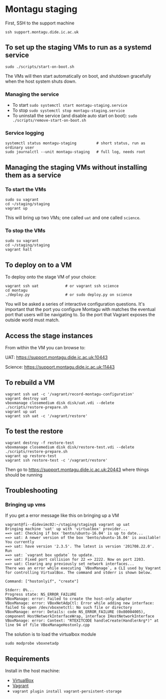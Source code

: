 # Montagu staging
First, SSH to the support machine
```
ssh support.montagu.dide.ic.ac.uk
```

## To set up the staging VMs to run as a systemd service
```
sudo ./scripts/start-on-boot.sh
```
The VMs will then start automatically on boot, and shutdown gracefully when the
host system shuts down.

### Managing the service
* To start `sudo systemctl start montagu-staging.service`
* To stop `sudo systemctl stop montagu-staging.service`
* To uninstall the service (and disable auto start on boot): 
  `sudo ./scripts/remove-start-on-boot.sh`

### Service logging
```
systemctl status montagu-staging         # short status, run as ordinary user
sudo journalctl --unit montagu-staging   # full log, needs root
```

## Managing the staging VMs without installing them as a service
### To start the VMs
```
sudo su vagrant
cd ~/staging/staging
vagrant up
```

This will bring up two VMs; one called `uat` and one called `science`.

### To stop the VMs
```
sudo su vagrant
cd ~/staging/staging
vagrant halt
```

## To deploy on to a VM
To deploy onto the stage VM of your choice:

```
vagrant ssh uat            # or vagrant ssh science
cd montagu
./deploy.py                # or sudo deploy.py on science
```

You will be asked a series of interactive configuration questions. It's 
important that the port you configure Montagu with matches the eventual port
that users will be navigating to. So the port that Vagrant exposes the outside
world must match.

## Access the stage instances
From within the VM you can browse to:

UAT: https://support.montagu.dide.ic.ac.uk:10443

Science: https://support.montagu.dide.ic.ac.uk:11443

## To rebuild a VM

```
vagrant ssh uat -c '/vagrant/record-montagu-configuration'
vagrant destroy uat
vboxmanage closemedium disk disk/uat.vdi --delete
./scripts/restore-prepare.sh
vagrant up uat
vagrant ssh uat -c '/vagrant/restore'
```

## To test the restore

```
vagrant destroy -f restore-test
vboxmanage closemedium disk disk/restore-test.vdi --delete
./scripts/restore-prepare.sh
vagrant up restore-test
vagrant ssh restore-test -c '/vagrant/restore'
```

Then go to https://support.montagu.dide.ic.ac.uk:20443 where things should be running

## Troubleshooting

### Bringing up vms

If you get a error message like this on bringing up a VM

```
vagrant@fi--didevimc02:~/staging/staging$ vagrant up uat
Bringing machine 'uat' up with 'virtualbox' provider...
==> uat: Checking if box 'bento/ubuntu-16.04' is up to date...
==> uat: A newer version of the box 'bento/ubuntu-16.04' is available! You currently
==> uat: have version '2.3.5'. The latest is version '201708.22.0'. Run
==> uat: `vagrant box update` to update.
==> uat: Fixed port collision for 22 => 2222. Now on port 2203.
==> uat: Clearing any previously set network interfaces...
There was an error while executing `VBoxManage`, a CLI used by Vagrant
for controlling VirtualBox. The command and stderr is shown below.

Command: ["hostonlyif", "create"]

Stderr: 0%...
Progress state: NS_ERROR_FAILURE
VBoxManage: error: Failed to create the host-only adapter
VBoxManage: error: VBoxNetAdpCtl: Error while adding new interface: failed to open /dev/vboxnetctl: No such file or directory
VBoxManage: error: Details: code NS_ERROR_FAILURE (0x80004005), component HostNetworkInterfaceWrap, interface IHostNetworkInterface
VBoxManage: error: Context: "RTEXITCODE handleCreate(HandlerArg*)" at line 94 of file VBoxManageHostonly.cpp
```

The solution is to load the virtualbox module

```
sudo modprobe vboxnetadp
```

## Requirements

Install in the host machine:

* [VirtualBox](https://www.virtualbox.org/wiki/Downloads)
* [Vagrant](https://www.vagrantup.com/downloads.html)
* `vagrant plugin install vagrant-persistent-storage`
